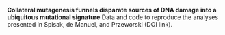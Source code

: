 **Collateral mutagenesis funnels disparate sources of DNA damage into a ubiquitous mutational signature**
Data and code to reproduce the analyses presented in Spisak, de Manuel, and Przeworski (DOI link).
